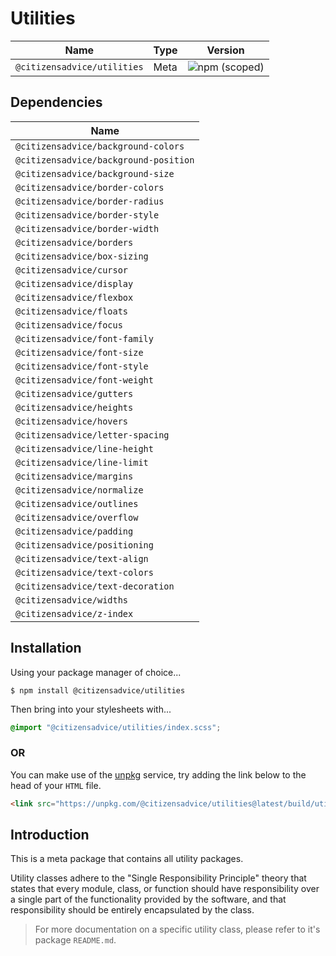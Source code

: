 # Utilities

| Name                        | Type | Version                                                                     |
|-----------------------------|------|-----------------------------------------------------------------------------|
| `@citizensadvice/utilities` | Meta | ![npm (scoped)](https://img.shields.io/npm/v/@citizensadvice/utilities.svg) |

## Dependencies

| Name                                  |
|---------------------------------------|
| `@citizensadvice/background-colors`   |
| `@citizensadvice/background-position` |
| `@citizensadvice/background-size`     |
| `@citizensadvice/border-colors`       |
| `@citizensadvice/border-radius`       |
| `@citizensadvice/border-style`        |
| `@citizensadvice/border-width`        |
| `@citizensadvice/borders`             |
| `@citizensadvice/box-sizing`          |
| `@citizensadvice/cursor`              |
| `@citizensadvice/display`             |
| `@citizensadvice/flexbox`             |
| `@citizensadvice/floats`              |
| `@citizensadvice/focus`               |
| `@citizensadvice/font-family`         |
| `@citizensadvice/font-size`           |
| `@citizensadvice/font-style`          |
| `@citizensadvice/font-weight`         |
| `@citizensadvice/gutters`             |
| `@citizensadvice/heights`             |
| `@citizensadvice/hovers`              |
| `@citizensadvice/letter-spacing`      |
| `@citizensadvice/line-height`         |
| `@citizensadvice/line-limit`          |
| `@citizensadvice/margins`             |
| `@citizensadvice/normalize`           |
| `@citizensadvice/outlines`            |
| `@citizensadvice/overflow`            |
| `@citizensadvice/padding`             |
| `@citizensadvice/positioning`         |
| `@citizensadvice/text-align`          |
| `@citizensadvice/text-colors`         |
| `@citizensadvice/text-decoration`     |
| `@citizensadvice/widths`              |
| `@citizensadvice/z-index`             |

## Installation

Using your package manager of choice...

```shell
$ npm install @citizensadvice/utilities
```
Then bring into your stylesheets with...

```scss
@import "@citizensadvice/utilities/index.scss";
```

### OR

You can make use of the [unpkg](https://unpkg.com) service, try adding the link below to the head of your `HTML` file.

```html
<link src="https://unpkg.com/@citizensadvice/utilities@latest/build/utilities.css" />
```

## Introduction

This is a meta package that contains all utility packages.

Utility classes adhere to the "Single Responsibility Principle" theory that states that every module, class, or function should have responsibility over a single part of the functionality provided by the software, and that responsibility should be entirely encapsulated by the class.

> For more documentation on a specific utility class, please refer to it's package `README.md`.